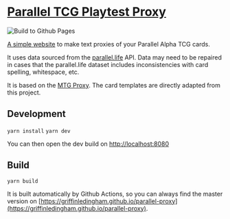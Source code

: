 # [Parallel TCG Playtest Proxy](https://griffinledingham.github.io/parallel-proxy)

![Build to Github Pages](https://github.com/griffinledingham/parallel-proxy/workflows/Build%20to%20Github%20Pages/badge.svg?branch=master)

[A simple website](https://griffinledingham.github.io/parallel-proxy) to make text proxies of your Parallel Alpha TCG cards.

It uses data sourced from the [parallel.life](https://www.parallel.life) API. Data may need to be repaired in cases that the parallel.life dataset includes inconsistencies with card spelling, whitespace, etc.

It is based on the [MTG Proxy](https://github.com/fklingler/mtgproxy). The card templates are directly adapted from this project.

## Development

`yarn install`
`yarn dev`

You can then open the dev build on [http://localhost:8080](http://localhost:8080)

## Build

`yarn build`

It is built automatically by Github Actions, so you can always find the master version on [https://griffinledingham.github.io/parallel-proxy](https://griffinledingham.github.io/parallel-proxy).
